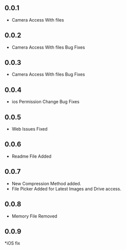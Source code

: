 ## 0.0.1

* Camera Access With files
## 0.0.2

* Camera Access With files Bug Fixes

## 0.0.3

* Camera Access With files Bug Fixes

## 0.0.4

* ios Permission Change Bug Fixes

## 0.0.5

* Web Issues Fixed

## 0.0.6

* Readme File Added

## 0.0.7

* New Compression Method added.
* File Picker Added for Latest Images and Drive access.

## 0.0.8

* Memory File Removed

## 0.0.9

*iOS fix